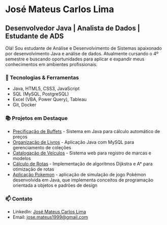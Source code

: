 # José Mateus Carlos Lima

## Desenvolvedor Java | Analista de Dados | Estudante de ADS

Olá! Sou estudante de Análise e Desenvolvimento de Sistemas apaixonado por desenvolvimento Java e análise de dados.
Atualmente cursando o 4º semestre e buscando oportunidades para aplicar e expandir meus conhecimentos em ambientes profissionais.

### 🔧 Tecnologias & Ferramentas
- Java, HTML5, CSS3, JavaScript
- SQL (MySQL, PostgreSQL)
- Excel (VBA, Power Query), Tableau
- Git, Docker

### 📚 Projetos em Destaque
- [Precificação de Buffets]((https://github.com/Crimsonspf/Buffest)) - Sistema em Java para cálculo automático de preços
- [Organização de Livros](link_para_repositório) - Aplicação Java com MySQL para gerenciamento de coleções
- [Catalogação de Veículos]((https://github.com/Crimsonspf/Projeto-Catalogo-Veicular)) - Sistema web para registro de marcas e modelos
- [Cálculo de Rotas](https://github.com/Crimsonspf/Tour-d-Europe) - Implementação de algoritmos Dijkstra e A* para otimização de rotas
- [Aplicação Pokemon](https://github.com/Crimsonspf/Jogo-Pokemon) - aplicação de simulação de jogo Pokémon desenvolvida em Java, que implementa conceitos de programação orientada a objetos e padrões de design

### 📫 Contato
- LinkedIn: [José Mateus Carlos Lima](www.linkedin.com/in/josé-mateus-lima-05b519300)
- Email: jose.mateus1999@gmail.com
